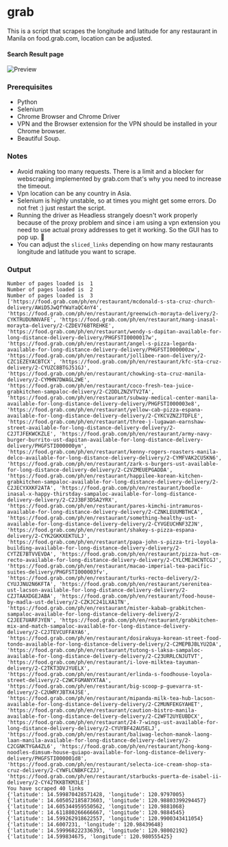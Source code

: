 # grab
This is a script that scrapes the longitude and latitude for any restaurant in Manila on food.grab.com, location can be adjusted.

#### Search Result page
![Preview](https://user-images.githubusercontent.com/20070770/139863640-4802f0b2-37c0-4a36-bd5c-78d023faddbb.png)

### Prerequisites
- Python
- Selenium
- Chrome Browser and Chrome Driver
- VPN and the Browser extension for the VPN should be installed in your Chrome browser. 
- Beautiful Soup.

### Notes
- Avoid making too many requests. There is a limit and a blocker for webscraping implemented by grab.com that's why you need to increase the timeout.
- Vpn location can be any country in Asia. 
- Selenium is highly unstable, so at times you might get some errors. Do not fret :) just restart the script. 
- Running the driver as Headless strangely doesn't work properly because of the proxy problem and since i am using a vpn extension you need to use actual proxy addresses to get it working. So the GUI has to pop up. 👀
- You can adjust the ```sliced_links``` depending on how many restaurants longitude and latitude you want to scrape.

### Output
```
Number of pages loaded is  1
Number of pages loaded is  2
Number of pages loaded is  3
['https://food.grab.com/ph/en/restaurant/mcdonald-s-sta-cruz-church-delivery/AWiD5JwQfYWaYaQC4nY4', 'https://food.grab.com/ph/en/restaurant/greenwich-morayta-delivery/2-CYKTRUDUNNVAFE', 'https://food.grab.com/ph/en/restaurant/mang-inasal-morayta-delivery/2-CZDEV76BTREHKE', 'https://food.grab.com/ph/en/restaurant/wendy-s-dapitan-available-for-long-distance-delivery-delivery/PHGFSTI0000017w', 'https://food.grab.com/ph/en/restaurant/angel-s-pizza-legarda-available-for-long-distance-delivery-delivery/PHGFSTI000000zw', 'https://food.grab.com/ph/en/restaurant/jollibee-raon-delivery/2-CZC1EZEYACBTCX', 'https://food.grab.com/ph/en/restaurant/kfc-sta-cruz-delivery/2-CYUZC8BTGJ51GJ', 'https://food.grab.com/ph/en/restaurant/chowking-sta-cruz-manila-delivery/2-CYMHN7DWAGL2WE', 'https://food.grab.com/ph/en/restaurant/coco-fresh-tea-juice-grabkitchen-sampaloc-delivery/2-C2DDLZNZVTV2TA', 'https://food.grab.com/ph/en/restaurant/subway-medical-center-manila-available-for-long-distance-delivery-delivery/PHGFSTI000003e8', 'https://food.grab.com/ph/en/restaurant/yellow-cab-pizza-espana-available-for-long-distance-delivery-delivery/2-CYKCVZNZJTDFLE', 'https://food.grab.com/ph/en/restaurant/three-j-lugawan-earnshaw-street-available-for-long-distance-delivery-delivery/2-C2JTJFEKWCKZLE', 'https://food.grab.com/ph/en/restaurant/army-navy-burger-burrito-ust-dapitan-available-for-long-distance-delivery-delivery/PHGFSTI000000ym', 'https://food.grab.com/ph/en/restaurant/kenny-rogers-roasters-manila-delco-available-for-long-distance-delivery-delivery/2-CYMFVAK2CU5KN6', 'https://food.grab.com/ph/en/restaurant/zark-s-burgers-ust-available-for-long-distance-delivery-delivery/2-C2VZMEUEPGADDA', 'https://food.grab.com/ph/en/restaurant/happilee-korean-kitchen-grabkitchen-sampaloc-available-for-long-distance-delivery-delivery/2-C2JECYXXKF2ATA', 'https://food.grab.com/ph/en/restaurant/boodle-inasal-x-happy-thirstday-sampaloc-available-for-long-distance-delivery-delivery/2-C2J3BF3DSA2YRX', 'https://food.grab.com/ph/en/restaurant/pares-kimchi-intramuros-available-for-long-distance-delivery-delivery/2-CZNKLEUUMBTHCA', 'https://food.grab.com/ph/en/restaurant/something-healthy-ust-available-for-long-distance-delivery-delivery/2-CYVGEUCHNF3ZJN', 'https://food.grab.com/ph/en/restaurant/shakey-s-pizza-espana-delivery/2-CYK2GKKXEKTULJ', 'https://food.grab.com/ph/en/restaurant/papa-john-s-pizza-tri-loyola-building-available-for-long-distance-delivery-delivery/2-CYTZE7BTVVEVDA', 'https://food.grab.com/ph/en/restaurant/pizza-hut-cm-recto-available-for-long-distance-delivery-delivery/2-CYLCMEJHCNTCGJ', 'https://food.grab.com/ph/en/restaurant/macao-imperial-tea-pacific-suites-delivery/PHGFSTI000003fv', 'https://food.grab.com/ph/en/restaurant/turks-recto-delivery/2-CYUJJNU2N6KFTA', 'https://food.grab.com/ph/en/restaurant/serenitea-ust-lacson-available-for-long-distance-delivery-delivery/2-CZJTAAXDGEJABA', 'https://food.grab.com/ph/en/restaurant/food-house-by-madla-ust-delivery/2-CZKJC241LXA1TN', 'https://food.grab.com/ph/en/restaurant/mister-kabab-grabkitchen-sampaloc-available-for-long-distance-delivery-delivery/2-C2JEE7UARFJYEN', 'https://food.grab.com/ph/en/restaurant/grabkitchen-mix-and-match-sampaloc-available-for-long-distance-delivery-delivery/2-C2JTEVCUFFAYA6', 'https://food.grab.com/ph/en/restaurant/dosirakuya-korean-street-food-tondo-available-for-long-distance-delivery-delivery/2-C2MEPBJBLYU2DA', 'https://food.grab.com/ph/en/restaurant/tutong-s-laksa-sampaloc-available-for-long-distance-delivery-delivery/2-C23URRLCNJUTVT', 'https://food.grab.com/ph/en/restaurant/i-love-milktea-tayuman-delivery/2-C2TKT3DVJYUELX', 'https://food.grab.com/ph/en/restaurant/erlinda-s-foodhouse-loyola-street-delivery/2-C2WCFGMANYXTAA', 'https://food.grab.com/ph/en/restaurant/big-scoop-p-guevarra-st-delivery/2-C2UWRYJBTX4JSE', 'https://food.grab.com/ph/en/restaurant/mipanda-milk-tea-hub-lacson-available-for-long-distance-delivery-delivery/2-C2MUNFEKGYAHET', 'https://food.grab.com/ph/en/restaurant/caution-bistro-manila-available-for-long-distance-delivery-delivery/2-C2WFT2UYEUBDCX', 'https://food.grab.com/ph/en/restaurant/24-7-wings-ust-available-for-long-distance-delivery-delivery/2-CYUYBF42AU5ELJ', 'https://food.grab.com/ph/en/restaurant/baliwag-lechon-manok-laong-laan-manila-available-for-long-distance-delivery-delivery/2-C2CGNKTYGA4ZL6', 'https://food.grab.com/ph/en/restaurant/hong-kong-noodles-dimsum-house-quiapo-available-for-long-distance-delivery-delivery/PHGFSTI000001d8', 'https://food.grab.com/ph/en/restaurant/selecta-ice-cream-shop-sta-cruz-delivery/2-CYWFLCNBKFCZJJ', 'https://food.grab.com/ph/en/restaurant/starbucks-puerta-de-isabel-ii-delivery/2-CY42TKKBTKM3LE']
You have scraped 40 links
{'latitude': 14.599870428571428, 'longitude': 120.9797005}
{'latitude': 14.605052185873603, 'longitude': 120.98803399294457}
{'latitude': 14.605344959550562, 'longitude': 120.9881068}
{'latitude': 14.611880266666667, 'longitude': 120.9884545}
{'latitude': 14.599262918622557, 'longitude': 120.9900343411054}
{'latitude': 14.6007231, 'longitude': 120.98439648}
{'latitude': 14.599968222336393, 'longitude': 120.98002192}
{'latitude': 14.599834675, 'longitude': 120.980555425}
```
